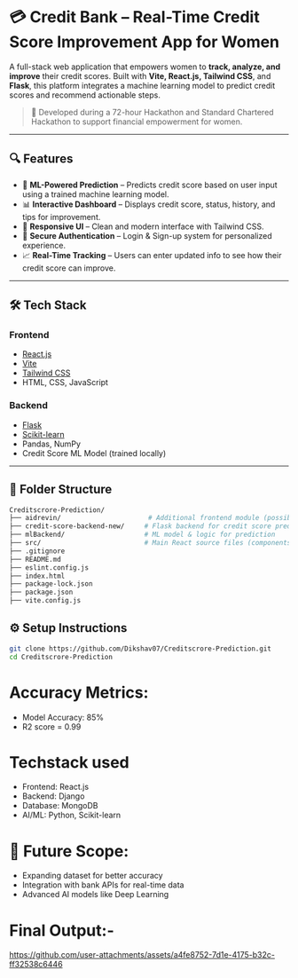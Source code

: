 # 💳 Credit Bank – Real-Time Credit Score Improvement App for Women

A full-stack web application that empowers women to **track, analyze, and improve** their credit scores. Built with **Vite, React.js, Tailwind CSS**, and **Flask**, this platform integrates a machine learning model to predict credit scores and recommend actionable steps.

> 🚀 Developed during a 72-hour Hackathon and Standard Chartered Hackathon to support financial empowerment for women.

---

## 🔍 Features

- 🧠 **ML-Powered Prediction** – Predicts credit score based on user input using a trained machine learning model.
- 📊 **Interactive Dashboard** – Displays credit score, status, history, and tips for improvement.
- 🎨 **Responsive UI** – Clean and modern interface with Tailwind CSS.
- 🔐 **Secure Authentication** – Login & Sign-up system for personalized experience.
- 📈 **Real-Time Tracking** – Users can enter updated info to see how their credit score can improve.

---

## 🛠️ Tech Stack

### Frontend
- [React.js](https://reactjs.org/)
- [Vite](https://vitejs.dev/)
- [Tailwind CSS](https://tailwindcss.com/)
- HTML, CSS, JavaScript

### Backend
- [Flask](https://flask.palletsprojects.com/)
- [Scikit-learn](https://scikit-learn.org/)
- Pandas, NumPy
- Credit Score ML Model (trained locally)

---

## 📂 Folder Structure

```bash
Creditscrore-Prediction/
├── aidrevin/                      # Additional frontend module (possibly old or experimental)
├── credit-score-backend-new/     # Flask backend for credit score prediction
├── mlBackend/                    # ML model & logic for prediction
├── src/                          # Main React source files (components, pages, etc.)
├── .gitignore
├── README.md
├── eslint.config.js
├── index.html
├── package-lock.json
├── package.json
├── vite.config.js

 ```
## ⚙️ Setup Instructions
```bash
git clone https://github.com/Dikshav07/Creditscrore-Prediction.git
cd Creditscrore-Prediction

 ```
# Accuracy Metrics:

- Model Accuracy: 85%
- R2 score = 0.99

# Techstack used
- Frontend: React.js
- Backend: Django 
- Database: MongoDB 
- AI/ML: Python, Scikit-learn


# 🚀 Future Scope:

- Expanding dataset for better accuracy
- Integration with bank APIs for real-time data
- Advanced AI models like Deep Learning

# Final Output:-
https://github.com/user-attachments/assets/a4fe8752-7d1e-4175-b32c-ff32538c6446

